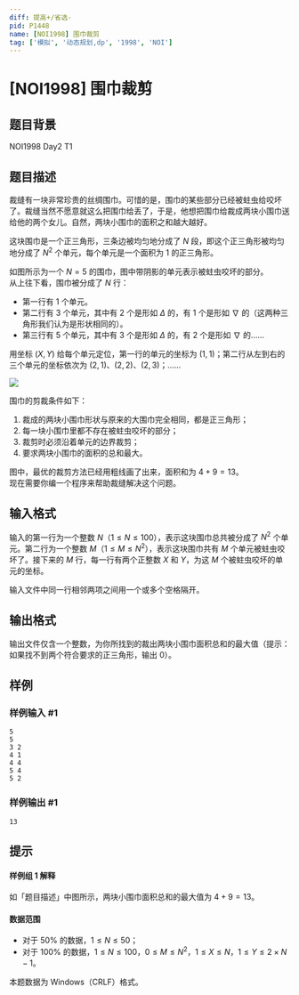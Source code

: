```yaml
---
diff: 提高+/省选-
pid: P1448
name: [NOI1998] 围巾裁剪
tag: ['模拟', '动态规划,dp', '1998', 'NOI']
---
```

# [NOI1998] 围巾裁剪
## 题目背景

NOI1998 Day2 T1
## 题目描述

裁缝有一块非常珍贵的丝绸围巾。可惜的是，围巾的某些部分已经被蛀虫给咬坏了。裁缝当然不愿意就这么把围巾给丢了，于是，他想把围巾给裁成两块小围巾送给他的两个女儿。自然，两块小围巾的面积之和越大越好。

这块围巾是一个正三角形，三条边被均匀地分成了 $N$ 段，即这个正三角形被均匀地分成了 $N^2$ 个单元，每个单元是一个面积为 $1$ 的正三角形。

如图所示为一个 $N=5$ 的围巾，图中带阴影的单元表示被蛀虫咬坏的部分。  
从上往下看，围巾被分成了 $N$ 行：
- 第一行有 $1$ 个单元。
- 第二行有 $3$ 个单元，其中有 $2$ 个是形如 $\Delta$ 的，有 $1$ 个是形如 $\nabla$ 的（这两种三角形我们认为是形状相同的）。
- 第三行有 $5$ 个单元，其中有 $3$ 个是形如 $\Delta$ 的，有 $2$ 个是形如 $\nabla$ 的……

用坐标 $(X,Y)$ 给每个单元定位，第一行的单元的坐标为 $(1,1)$；第二行从左到右的三个单元的坐标依次为 $(2,1)$、$(2,2)$、$(2,3)$；……

![](https://cdn.luogu.com.cn/upload/image_hosting/rwklebsy.png)

围巾的剪裁条件如下：  
  1. 裁成的两块小围巾形状与原来的大围巾完全相同，都是正三角形；
  2. 每一块小围巾里都不存在被蛀虫咬坏的部分；
  3. 裁剪时必须沿着单元的边界裁剪；
  4. 要求两块小围巾的面积的总和最大。

图中，最优的裁剪方法已经用粗线画了出来，面积和为 $4+9=13$。  
现在需要你编一个程序来帮助裁缝解决这个问题。
## 输入格式

输入的第一行为一个整数 $N$（$1\leq N\leq100$），表示这块围巾总共被分成了 $N^2$ 个单元。第二行为一个整数 $M$（$1\leq M\leq N^2$），表示这块围巾共有 $M$ 个单元被蛀虫咬坏了。接下来的 $M$ 行，每一行有两个正整数 $X$ 和 $Y$，为这 $M$ 个被蛀虫咬坏的单元的坐标。

输入文件中同一行相邻两项之间用一个或多个空格隔开。
## 输出格式

输出文件仅含一个整数，为你所找到的裁出两块小围巾面积总和的最大值（提示：如果找不到两个符合要求的正三角形，输出 $0$）。
## 样例

### 样例输入 #1
```
5
5
3 2
4 1
4 4
5 4
5 2
```
### 样例输出 #1
```
13
```
## 提示

#### 样例组 $\bm 1$ 解释

如「题目描述」中图所示，两块小围巾面积总和的最大值为 $4+9=13$。

#### 数据范围

- 对于 $50\%$ 的数据，$1\leq N\leq50$；
- 对于 $100\%$ 的数据，$1\leq N\leq100$，$0\leq M\leq N^2$，$1\leq X\leq N$，$1\leq Y\leq 2\times N-1$。

本题数据为 Windows（CRLF）格式。
